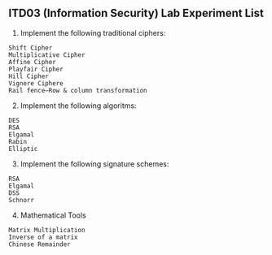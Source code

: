 ## ITD03 (Information Security) Lab Experiment List

1. Implement the following traditional ciphers:
```
Shift Cipher
Multiplicative Cipher
Affine Cipher
Playfair Cipher
Hill Cipher
Vignere Ciphere
Rail fence—Row & column transformation
```
2. Implement the following algoritms:
```
DES
RSA
Elgamal
Rabin
Elliptic
```

3. Implement the following signature schemes:
```
RSA 
Elgamal
DSS
Schnorr
```

4. Mathematical Tools
```
Matrix Multiplication
Inverse of a matrix
Chinese Remainder
```
